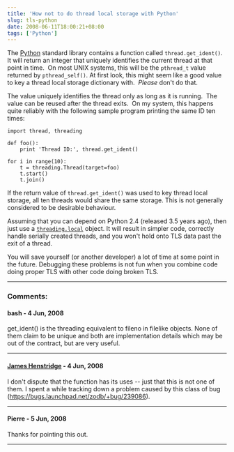 ```yaml
---
title: 'How not to do thread local storage with Python'
slug: tls-python
date: 2008-06-11T18:00:21+08:00
tags: ['Python']
---
```


The [Python](http://www.python.org/) standard library contains a
function called `thread.get_ident()`.  It will return an integer that
uniquely identifies the current thread at that point in time.  On most
UNIX systems, this will be the `pthread_t` value returned by
`pthread_self()`. At first look, this might seem like a good value to
key a thread local storage dictionary with.  *Please* don\'t do that.

The value uniquely identifies the thread only as long as it is running. 
The value can be reused after the thread exits.  On my system, this
happens quite reliably with the following sample program printing the
same ID ten times:

    import thread, threading

    def foo():
        print 'Thread ID:', thread.get_ident()

    for i in range(10):
        t = threading.Thread(target=foo)
        t.start()
        t.join()

If the return value of `thread.get_ident()` was used to key thread local
storage, all ten threads would share the same storage. This is not
generally considered to be desirable behaviour.

Assuming that you can depend on Python 2.4 (released 3.5 years ago),
then just use a
[`threading.local`](http://www.python.org/doc/current/lib/module-threading.html)
object. It will result in simpler code, correctly handle serially
created threads, and you won\'t hold onto TLS data past the exit of a
thread.

You will save yourself (or another developer) a lot of time at some
point in the future. Debugging these problems is not fun when you
combine code doing proper TLS with other code doing broken TLS.

---
### Comments:
#### bash - <time datetime="2008-06-12 03:52:50">4 Jun, 2008</time>

get\_ident() is the threading equivalent to fileno in filelike objects.
None of them claim to be unique and both are implementation details
which may be out of the contract, but are very useful.

---
#### [James Henstridge](http://blogs.gnome.org/jamesh/) - <time datetime="2008-06-12 08:30:05">4 Jun, 2008</time>

I don\'t dispute that the function has its uses -- just that this is not
one of them. I spent a while tracking down a problem caused by this
class of bug (<https://bugs.launchpad.net/zodb/+bug/239086>).

---
#### Pierre - <time datetime="2008-06-13 16:18:32">5 Jun, 2008</time>

Thanks for pointing this out.

---
